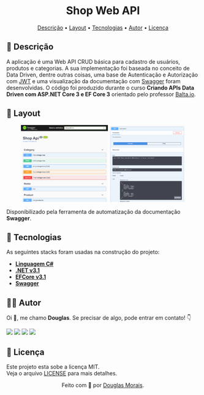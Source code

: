 &NewLine;

<h1 align="center">Shop Web API</h1>
<p align="center">
 <a href="#-descrição">Descrição</a> •
 <a href="#-layout">Layout</a> • 
 <a href="#-tecnologias">Tecnologias</a> • 
 <a href="#-autor">Autor</a> • 
 <a href="#-licença">Licença</a>
</p>

## 📝 Descrição

A aplicação é uma Web API CRUD básica para cadastro de usuários, produtos e categorias. A sua implementação foi baseada no conceito de Data Driven, dentre outras coisas, uma base de Autenticação e Autorização com [JWT](https://jwt.io/introduction) e uma visualização da documentação com [Swagger](https://swagger.io/) foram desenvolvidas. O código foi produzido durante o curso **Criando APIs Data Driven com ASP.NET Core 3 e EF Core 3** orientado pelo professor [Balta.io](https://www.youtube.com/c/baltaio).

## 🎨 Layout
<p align="center">
    <img src=".github/images/image.png" height="45%" width="45%" alt="Calculator" />
    <img src=".github/images/image2.png" height="39%" width="39%" alt="Calculator" />
</p>

Disponibilizado pela ferramenta de automatização da documentação **Swagger**.

## 🚀 Tecnologias

As seguintes stacks foram usadas na construção do projeto:

+ **[Linguagem C#](https://docs.microsoft.com/pt-br/dotnet/csharp/)**
+ **[.NET v3.1](https://dotnet.microsoft.com/en-us/download/dotnet/6.0/)**
+ **[EFCore v3.1](https://docs.microsoft.com/pt-br/ef/)**
+ **[Swagger](https://swagger.io/)**

## 👨‍💻 Autor

Oi 👋, me chamo **Douglas**. Se precisar de algo, pode entrar em contato! 👇
<p>
  <a href="https://web.whatsapp.com/send?phone=5588996776422" alt="WhatsApp" target="_blank" >
  <img src="https://img.shields.io/badge/WhatsApp-25d366?style=for-the-badge&logo=whatsapp&logoColor=white"/></a>
  
  <a href="https://www.linkedin.com/in/douglasmorais" alt="Linkedin" target="_blank">
  <img src="https://img.shields.io/badge/Linkedin-0e76a8?style=for-the-badge&logo=Linkedin&logoColor=white" /></a>

  <a href="https://www.instagram.com/jander_douglas" alt="Instagram" target="_blank">
  <img src="https://img.shields.io/badge/Instagram-DF0174?style=for-the-badge&logo=instagram&logoColor=white"/></a>
  
  <a href="https://twitter.com/JDouglas_Morais" alt="Twitter" target="_blank">
  <img src="https://img.shields.io/badge/Twitter-00ACEE?style=for-the-badge&logo=twitter&logoColor=white"/></a>
</p>  

## 📝 Licença

Este projeto esta sobe a licença MIT. </br>
Veja o arquivo [LICENSE](./LICENSE) para mais detalhes.

<p align="center">Feito com 💙 por <a href="https://www.linkedin.com/in/douglasmorais">Douglas Morais</a>.</p> 

